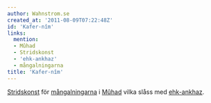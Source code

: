 ```yaml
---
author: Wahnstrom.se
created_at: '2011-08-09T07:22:48Z'
id: 'Kafer-nîm'
links:
  mention:
  - Mûhad
  - Stridskonst
  - 'ehk-ankhaz'
  - mångalningarna
title: 'Kafer-nîm'
---
```


[Stridskonst] för [mångalningarna] i [Mûhad] vilka slåss med [ehk-ankhaz].

  [Stridskonst]: Stridskonst
  [mångalningarna]: mångalningarna
  [Mûhad]: Mûhad
  [ehk-ankhaz]: ehk-ankhaz